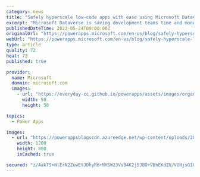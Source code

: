 ```yaml
---
category: news
title: "Safely hyperscale low-code apps with ease using Microsoft Dataverse"
excerpt: "Microsoft Dataverse is saving development teams time and money by accelerating data-driven application development and streamlining data insights on an enterprise-grade low code data platform you can trust."
publishedDateTime: 2023-05-24T09:00:00Z
originalUrl: "https://powerapps.microsoft.com/en-us/blog/safely-hyperscale-low-code-apps-with-ease-using-microsoft-dataverse/"
webUrl: "https://powerapps.microsoft.com/en-us/blog/safely-hyperscale-low-code-apps-with-ease-using-microsoft-dataverse/"
type: article
quality: 72
heat: 73
published: true

provider:
  name: Microsoft
  domain: microsoft.com
  images:
    - url: "https://everyday-cc.github.io/powerapps/assets/images/organizations/microsoft.com-50x50.jpg"
      width: 50
      height: 50

topics:
  - Power Apps

images:
  - url: "https://powerappsblogscdn.azureedge.net/wp-content/uploads/2023/05/CLO18_manufacturing_018.jpg"
    width: 1200
    height: 800
    isCached: true

secured: "z/AakTS+NlErN2ZuwEYJDhyR6+NHSW23VsB4K2j5JBO+VBhEKdZU/VUHjsG1O1ZF3syaQon5R3S8UY8Z922CCH40eTuyVsrW8BvuYC8zZVnXk1+86jAg3yr8IBZjcfOBOE2rcdxYrMzLb3A/vIbwcdtpklgnHH0uOuvRPn0vwGtX5I+MH5DM388aaVanns67yaeJpP9F1biXQpXnaLekSY+tIzvtUOETsXcojYMpQoHZZFIT8z7l0sAih5VvVRmZLs19/i1SXOvrAlc02y5rkEwI6F53owoManSBMaK2AstJEyKeKCEbO/JmLutXgOitXTAt0NvJ4EekP4wCAaZuyIda85u2tQQFDwVFERyWI1o=;9bkQ0T4eSf8XxlmikgLn6g=="
---
```


